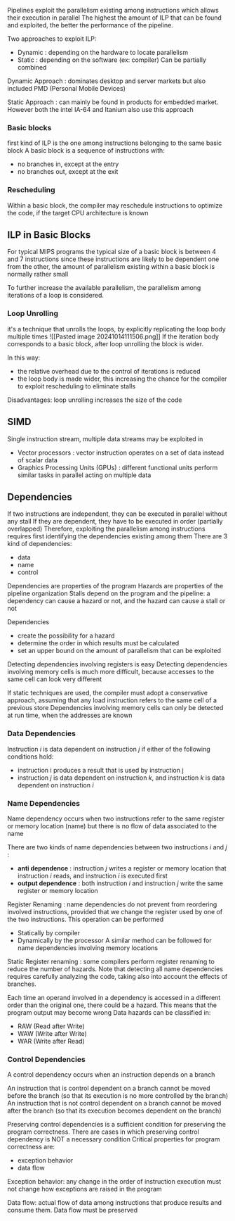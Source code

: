 Pipelines exploit the parallelism existing among instructions which allows their execution in parallel
The highest the amount of ILP that can be found and exploited, the better the performance of the pipeline.

Two approaches to exploit ILP:
- Dynamic : depending on the hardware to locate parallelism
- Static : depending on the software (ex: compiler)
Can be partially combined

Dynamic Approach : dominates desktop and server markets but also included PMD (Personal Mobile Devices)

Static Approach : can mainly be found in products for embedded market. However both the intel IA-64 and Itanium also use this approach
### Basic blocks
first kind of ILP is the one among instructions belonging to the same basic block
A basic block is a sequence of instructions with:
- no branches in, except at the entry
- no branches out, except at the exit
### Rescheduling
Within a basic block, the compiler may reschedule instructions to optimize the code, if the target CPU architecture is known
## ILP in Basic Blocks

For typical MIPS programs the typical size of a basic block is between 4 and 7 instructions
since these instructions are likely to be dependent one from the other, the amount of parallelism existing within a basic block is normally rather small

To further increase the available parallelism, the parallelism among iterations of a loop is considered.

### Loop Unrolling
it's a technique that unrolls the loops, by explicitly replicating the loop body multiple times
![[Pasted image 20241014111506.png]]
If the iteration body corresponds to a basic block, after loop unrolling the block is wider.

In this way: 
- the relative overhead due to the control of iterations is reduced
- the loop body is made wider, this increasing the chance for the compiler to exploit rescheduling to eliminate stalls

Disadvantages: loop unrolling increases the size of the code
## SIMD
Single instruction stream, multiple data streams may be exploited in
- Vector processors : vector instruction operates on a set of data instead of scalar data
- Graphics Processing Units (GPUs) : different functional units perform similar tasks in parallel acting on multiple data
## Dependencies
If two instructions are independent, they can be executed in parallel without any stall
If they are dependent, they have to be executed in order (partially overlapped)
Therefore, exploiting the parallelism among instructions requires first identifying the dependencies existing among them
There are 3 kind of dependencies:
- data
- name
- control

Dependencies are properties of the program
Hazards are properties of the pipeline organization
Stalls depend on the program and the pipeline: a dependency can cause a hazard or not, and the hazard can cause a stall or not

Dependencies
- create the possibility for a hazard
- determine the order in which results must be calculated
- set an upper bound on the amount of parallelism that can be exploited

Detecting dependencies involving registers is easy
Detecting dependencies involving memory cells is much more difficult, because accesses to the same cell can look very different

If static techniques are used, the compiler must adopt a conservative approach, assuming that any load instruction refers to the same cell of a previous store
Dependencies involving memory cells can only be detected at run time, when the addresses are known

### Data Dependencies
Instruction *i* is data dependent on instruction *j* if either of the following conditions hold:
- instruction i produces a result that is used by instruction j
- instruction *j* is data dependent on instruction *k*, and instruction *k* is data dependent on instruction *i*
### Name Dependencies
Name dependency occurs when two instructions refer to the same register or memory location (name) but there is no flow of data associated to the name

There are two kinds of name dependencies between two instructions *i* and *j* :
- **anti dependence** : instruction *j* writes a register or memory location that instruction *i* reads, and instruction *i* is executed first
- **output dependence** : both instruction *i* and instruction *j* write the same register or memory location

Register Renaming : name dependencies do not prevent from reordering involved instructions, provided that we change the register used by one of the two instructions.
This operation can be performed
- Statically by compiler
- Dynamically by the processor
A similar method can be followed for name dependencies involving memory locations

Static Register renaming : some compilers perform register renaming to reduce the number of hazards. Note that detecting all name dependencies requires carefully analyzing the code, taking also into account the effects of branches.

Each time an operand involved in a dependency is accessed in a different order than the original one, there could be a hazard.
This means that the program output may become wrong
Data hazards can be classified in:
- RAW (Read after Write)
- WAW (Write after Write)
- WAR (Write after Read)
### Control Dependencies
A control dependency occurs when an instruction depends on a branch

An instruction that is control dependent on a branch cannot be moved before the branch (so that its execution is no more controlled by the branch)
An instruction that is not control dependent on a branch cannot be moved after the branch (so that its execution becomes dependent on the branch)

Preserving control dependencies is a sufficient condition for preserving the program correctness.
There are cases in which preserving control dependency is NOT a necessary condition
Critical properties for program correctness are:
- exception behavior
- data flow

Exception behavior: any change in the order of instruction execution must not change how exceptions are raised in the program

Data flow: actual flow of data among instructions that produce results and consume them. Data flow must be preserved
